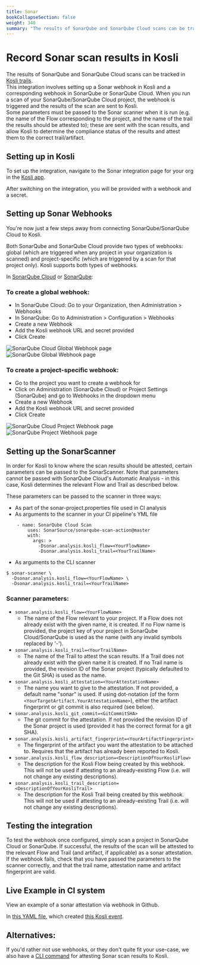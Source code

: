 ```yaml
---
title: Sonar
bookCollapseSection: false
weight: 340
summary: "The results of SonarQube and SonarQube Cloud scans can be tracked in Kosli trails. This integration involves setting up a Sonar webhook in Kosli and a corresponding webhook in SonarQube or SonarQube Cloud. When you run a scan of your SonarQube/SonarQube Cloud project, the webhook is triggered and the results of the scan are sent to Kosli."
---
```

# Record Sonar scan results in Kosli

The results of SonarQube and SonarQube Cloud scans can be tracked in [Kosli trails](/getting_started/trails/).  
This integration involves setting up a Sonar webhook in Kosli and a corresponding webhook in SonarQube or SonarQube Cloud. When you run a scan of your SonarQube/SonarQube Cloud project, the webhook is triggered and the results of the scan are sent to Kosli.  
Some parameters must be passed to the Sonar scanner when it is run (e.g. the name of the Flow corresponding to the project, and the name of the trail the results should be attested to); these are sent with the scan results, and allow Kosli to determine the compliance status of the results and attest them to the correct trail/artifact.

## Setting up in Kosli

To set up the integration, navigate to the Sonar integration page for your org in the [Kosli app](https://app.kosli.com/).

After switching on the integration, you will be provided with a webhook and a secret.

## Setting up Sonar Webhooks

You're now just a few steps away from connecting SonarQube/SonarQube Cloud to Kosli.

Both SonarQube and SonarQube Cloud provide two types of webhooks: global (which are triggered when any project in your organization is scanned) and project-specific (which are triggered by a scan for that project only). Kosli supports both types of webhooks.

In [SonarQube Cloud](https://sonarcloud.io/) or [SonarQube](https://sonarqube.org):

### To create a global webhook:

- In SonarQube Cloud: Go to your Organization, then Administration > Webhooks
- In SonarQube: Go to Administration > Configuration > Webhooks
- Create a new Webhook
- Add the Kosli webhook URL and secret provided
- Click Create

![SonarQube Cloud Global Webhook page](/images/sonarqube-cloud-integration-global.png)
![SonarQube Global Webhook page](/images/sonarqube-integration-global.png)

### To create a project-specific webhook:

- Go to the project you want to create a webhook for
- Click on Administration (SonarQube Cloud) or Project Settings (SonarQube) and go to Webhooks in the dropdown menu
- Create a new Webhook
- Add the Kosli webhook URL and secret provided
- Click Create

![SonarQube Cloud Project Webhook page](/images/sonarqube-cloud-integration-project.png)
![SonarQube Project Webhook page](/images/sonarqube-integration-project.png)

## Setting up the SonarScanner

In order for Kosli to know where the scan results should be attested, certain parameters can be passed to the SonarScanner. Note that parameters cannot be passed with SonarQube Cloud's Automatic Analysis - in this case, Kosli determines the relevant Flow and Trail as described below.

These parameters can be passed to the scanner in three ways:
- As part of the sonar-project.properties file used in CI analysis
- As arguments to the scanner in your CI pipeline's YML file
```shell
    - name: SonarQube Cloud Scan
        uses: SonarSource/sonarqube-scan-action@master
        with:
          args: >
            -Dsonar.analysis.kosli_flow=<YourFlowName>
            -Dsonar.analysis.kosli_trail=<YourTrailName>
```
- As arguments to the CLI scanner
```shell
$ sonar-scanner \
  -Dsonar.analysis.kosli_flow=<YourFlowName> \
  -Dsonar.analysis.kosli_trail=<YourTrailName> 
```


### Scanner parameters:
- `sonar.analysis.kosli_flow=<YourFlowName>`
    - The name of the Flow relevant to your project. If a Flow does not already exist with the given name, it is created. If no Flow name is provided, the project key of your project in SonarQube Cloud/SonarQube is used as the name (with any invalid symbols replaced by '-').
- `sonar.analysis.kosli_trail=<YourTrailName>`
    - The name of the Trail to attest the scan results. If a Trail does not already exist with the given name it is created. If no Trail name is provided, the revision ID of the Sonar project (typically defaulted to the Git SHA) is used as the name.
- `sonar.analysis.kosli_attestation=<YourAttestationName>`
    - The name you want to give to the attestation. If not provided, a default name "sonar" is used. If using dot-notation (of the form `<YourTargetArtifact.YourAttestationName>`), either the artifact fingerprint or git commit is also required (see below).
- `sonar.analysis.kosli_git_commit=<GitCommitSHA>`
    - The git commit for the attestation. If not provided the revision ID of the Sonar project is used (provided it has the correct format for a git SHA).
- `sonar.analysis.kosli_artifact_fingerprint=<YourArtifactFingerprint>`
    - The fingerprint of the artifact you want the attestation to be attached to. Requires that the artifact has already been reported to Kosli.
- `sonar.analysis.kosli_flow_description=<DescriptionOfYourKosliFlow>`
    - The description for the Kosli Flow being created by this webhook. This will not be used if attesting to an already-existing Flow (i.e. will not change any existing descriptions).
- `sonar.analysis.kosli_trail_description=<DescriptionOfYourKosliTrail>`
    - The description for the Kosli Trail being created by this webhook. This will not be used if attesting to an already-existing Trail (i.e. will not change any existing descriptions).

## Testing the integration

To test the webhook once configured, simply scan a project in SonarQube Cloud or SonarQube. If successful, the results of the scan will be attested to the relevant Flow and Trail (and artifact, if applicable) as a sonar attestation. <br>
If the webhook fails, check that you have passed the parameters to the scanner correctly, and that the trail name, attestation name and artifact fingerprint are valid.

## Live Example in CI system
View an example of a sonar attestation via webhook in Github.

In [this YAML file](https://app.kosli.com/api/v2/livedocs/cyber-dojo/yaml?ci=github&command=-Dsonar.analysis.kosli_flow), which created [this Kosli event](https://app.kosli.com/api/v2/livedocs/cyber-dojo/event?ci=github&command=-Dsonar.analysis.kosli_flow). 


## Alternatives:
If you'd rather not use webhooks, or they don't quite fit your use-case, we also have a [CLI command](/client_reference/kosli_attest_sonar/) for attesting Sonar scan results to Kosli.